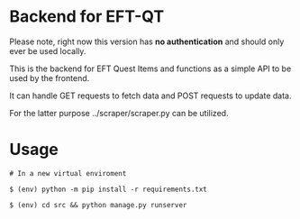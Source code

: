 Backend for EFT-QT
===============

Please note, right now this version has **no authentication** and should only ever be used locally. 

This is the backend for EFT Quest Items and functions as a simple API to be used by the frontend.

It can handle GET requests to fetch data and POST requests to update data.

For the latter purpose ../scraper/scraper.py can be utilized.

Usage
===============
```shell
# In a new virtual enviroment

$ (env) python -m pip install -r requirements.txt

$ (env) cd src && python manage.py runserver
```